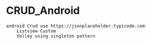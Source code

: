 # CRUD_Android
	android Crud use https://jsonplaceholder.typicode.com
		Listview Custom
		Volley using singleton pattern
